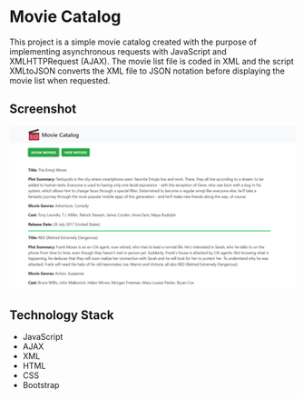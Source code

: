# Movie Catalog 

This project is a simple movie catalog created with the purpose of implementing asynchronous requests with JavaScript and XMLHTTPRequest (AJAX). The movie list file is coded in XML and the script XMLtoJSON converts the XML file to JSON notation before displaying the movie list when requested.

## Screenshot

![Screenshot](Screenshot.png)

## Technology Stack

+ JavaScript
+ AJAX
+ XML
+ HTML
+ CSS
+ Bootstrap

